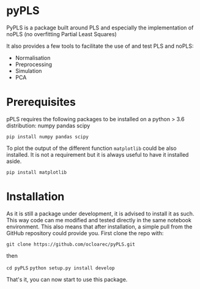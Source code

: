 # pyPLS

PyPLS is a package built around PLS and especially the implementation of noPLS (no overfitting Partial Least Squares)

It also provides a few tools to facilitate the use of and test PLS and noPLS:

- Normalisation
- Preprocessing
- Simulation
- PCA

# Prerequisites
pPLS requires the following packages to be installed on a python > 3.6 distribution: numpy pandas scipy

`pip install numpy pandas scipy`

To plot the output of the different function `matplotlib` could be also installed. It is not a requirement but it is always useful to have it installed aside.

`pip install matplotlib`

# Installation

As it is still a package under development, it is advised to install it as such. This way code can me modified and tested directly in the same notebook environment. This also means that after installation, a simple pull from the GitHub repository could provide you. First clone the repo with:

`git clone https://github.com/ocloarec/pyPLS.git`

then 

`cd pyPLS`
`python setup.py install develop`

That's it, you can now start to use this package. 


